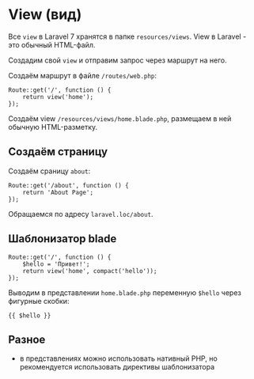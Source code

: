 # View (вид)
Все `view` в Laravel 7 хранятся в папке `resources/views`. View в Laravel - это обычный HTML-файл.

Создадим свой `view` и отправим запрос через маршрут на него.

Создаём маршрут в файле `/routes/web.php`:

    Route::get('/', function () {
        return view('home');
    });

Создаём view `/resources/views/home.blade.php`, размещаем в ней обычную HTML-разметку.

## Создаём страницу
Создаём сраницу `about`:

    Route::get('/about', function () {
        return 'About Page';
    });

Обращаемся по адресу `laravel.loc/about`.

## Шаблонизатор blade

    Route::get('/', function () {
        $hello = 'Привет!';
        return view('home', compact('hello'));
    });

Выводим в представлении `home.blade.php` переменную `$hello` через фигурные скобки:

    {{ $hello }}

## Разное
- в представлениях можно использовать нативный PHP, но рекомендуется использовать директивы шаблонизатора